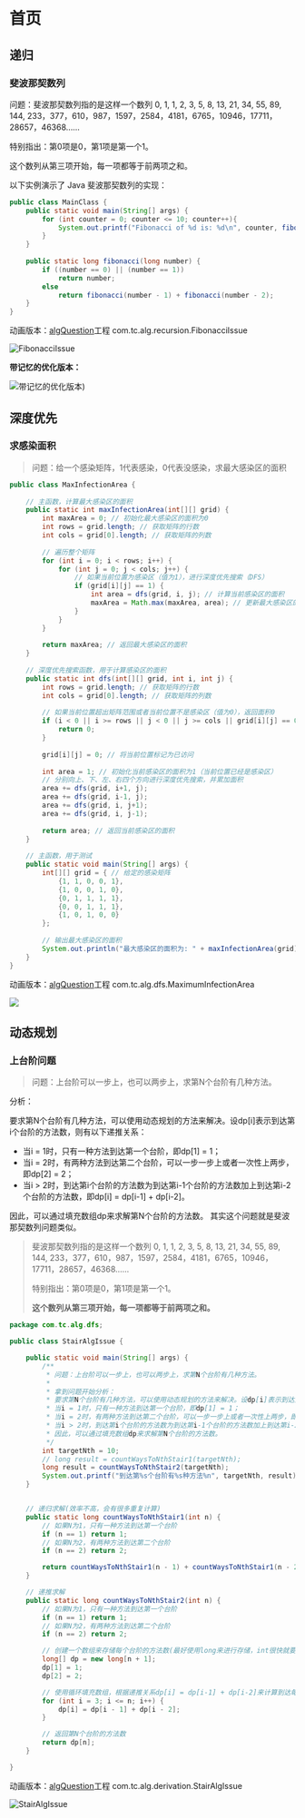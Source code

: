 # 首页

## 递归

### 斐波那契数列

问题：斐波那契数列指的是这样一个数列 0, 1, 1, 2, 3, 5, 8, 13, 21, 34, 55, 89, 144, 233，377，610，987，1597，2584，4181，6765，10946，17711，28657，46368……

特别指出：第0项是0，第1项是第一个1。

这个数列从第三项开始，每一项都等于前两项之和。

以下实例演示了 Java 斐波那契数列的实现：

```java
public class MainClass {
    public static void main(String[] args) {
        for (int counter = 0; counter <= 10; counter++){
            System.out.printf("Fibonacci of %d is: %d\n", counter, fibonacci(counter));
        }
    }
 
    public static long fibonacci(long number) {
        if ((number == 0) || (number == 1))
            return number;
        else
            return fibonacci(number - 1) + fibonacci(number - 2);
    }
}
```

动画版本：[algQuestion](https://github.com/AntHubTC/algQuestion)工程 com.tc.alg.recursion.FibonacciIssue

![FibonacciIssue](./img/FibonacciIssue.gif)

**带记忆的优化版本：**

![带记忆的优化版本)](./img/FibonacciIssue_v2.gif)

## 深度优先

### 求感染面积

> 问题：给一个感染矩阵，1代表感染，0代表没感染，求最大感染区的面积

```java
public class MaxInfectionArea {
    
    // 主函数，计算最大感染区的面积
    public static int maxInfectionArea(int[][] grid) {
        int maxArea = 0; // 初始化最大感染区的面积为0
        int rows = grid.length; // 获取矩阵的行数
        int cols = grid[0].length; // 获取矩阵的列数
        
        // 遍历整个矩阵
        for (int i = 0; i < rows; i++) {
            for (int j = 0; j < cols; j++) {
                // 如果当前位置为感染区（值为1），进行深度优先搜索（DFS）
                if (grid[i][j] == 1) {
                    int area = dfs(grid, i, j); // 计算当前感染区的面积
                    maxArea = Math.max(maxArea, area); // 更新最大感染区的面积
                }
            }
        }
        
        return maxArea; // 返回最大感染区的面积
    }
    
    // 深度优先搜索函数，用于计算感染区的面积
    public static int dfs(int[][] grid, int i, int j) {
        int rows = grid.length; // 获取矩阵的行数
        int cols = grid[0].length; // 获取矩阵的列数
        
        // 如果当前位置超出矩阵范围或者当前位置不是感染区（值为0），返回面积0
        if (i < 0 || i >= rows || j < 0 || j >= cols || grid[i][j] == 0) {
            return 0;
        }
        
        grid[i][j] = 0; // 将当前位置标记为已访问
        
        int area = 1; // 初始化当前感染区的面积为1（当前位置已经是感染区）
        // 分别向上、下、左、右四个方向进行深度优先搜索，并累加面积
        area += dfs(grid, i+1, j);
        area += dfs(grid, i-1, j);
        area += dfs(grid, i, j+1);
        area += dfs(grid, i, j-1);
        
        return area; // 返回当前感染区的面积
    }
    
    // 主函数，用于测试
    public static void main(String[] args) {
        int[][] grid = { // 给定的感染矩阵
            {1, 1, 0, 0, 1},
            {1, 0, 0, 1, 0},
            {0, 1, 1, 1, 1},
            {0, 0, 1, 1, 1},
            {1, 0, 1, 0, 0}
        };
        
        // 输出最大感染区的面积
        System.out.println("最大感染区的面积为: " + maxInfectionArea(grid));
    }
}
```

动画版本：[algQuestion](https://github.com/AntHubTC/algQuestion)工程 com.tc.alg.dfs.MaximumInfectionArea

![](img/MaximumInfectionArea.gif)



## 动态规划

### 上台阶问题

> 问题：上台阶可以一步上，也可以两步上，求第N个台阶有几种方法。

分析：

要求第N个台阶有几种方法，可以使用动态规划的方法来解决。设dp[i]表示到达第i个台阶的方法数，则有以下递推关系：

- 当i = 1时，只有一种方法到达第一个台阶，即dp[1] = 1；
- 当i = 2时，有两种方法到达第二个台阶，可以一步一步上或者一次性上两步，即dp[2] = 2；
- 当i > 2时，到达第i个台阶的方法数为到达第i-1个台阶的方法数加上到达第i-2个台阶的方法数，即dp[i] = dp[i-1] + dp[i-2]。

因此，可以通过填充数组dp来求解第N个台阶的方法数。 其实这个问题就是斐波那契数列问题类似。

> 斐波那契数列指的是这样一个数列 0, 1, 1, 2, 3, 5, 8, 13, 21, 34, 55, 89, 144, 233，377，610，987，1597，2584，4181，6765，10946，17711，28657，46368……
>
> 特别指出：第0项是0，第1项是第一个1。
>
> **这个数列从第三项开始，每一项都等于前两项之和。**

```java
package com.tc.alg.dfs;

public class StairAlgIssue {

    public static void main(String[] args) {
        /**
         * 问题：上台阶可以一步上，也可以两步上，求第N个台阶有几种方法。
         *
         * 拿到问题开始分析：
         * 要求第N个台阶有几种方法，可以使用动态规划的方法来解决。设dp[i]表示到达第i个台阶的方法数，则有以下递推关系：
         * 当i = 1时，只有一种方法到达第一个台阶，即dp[1] = 1；
         * 当i = 2时，有两种方法到达第二个台阶，可以一步一步上或者一次性上两步，即dp[2] = 2；
         * 当i > 2时，到达第i个台阶的方法数为到达第i-1个台阶的方法数加上到达第i-2个台阶的方法数，即dp[i] = dp[i-1] + dp[i-2]。
         * 因此，可以通过填充数组dp来求解第N个台阶的方法数。
         */
        int targetNth = 10;
        // long result = countWaysToNthStair1(targetNth);
        long result = countWaysToNthStair2(targetNth);
        System.out.printf("到达第%s个台阶有%s种方法%n", targetNth, result);
    }


    // 递归求解(效率不高，会有很多重复计算)
    public static long countWaysToNthStair1(int n) {
        // 如果N为1，只有一种方法到达第一个台阶
        if (n == 1) return 1;
        // 如果N为2，有两种方法到达第二个台阶
        if (n == 2) return 2;

        return countWaysToNthStair1(n - 1) + countWaysToNthStair1(n - 2);
    }

    // 递推求解
    public static long countWaysToNthStair2(int n) {
        // 如果N为1，只有一种方法到达第一个台阶
        if (n == 1) return 1;
        // 如果N为2，有两种方法到达第二个台阶
        if (n == 2) return 2;

        // 创建一个数组来存储每个台阶的方法数(最好使用long来进行存储，int很快就要超长)
        long[] dp = new long[n + 1];
        dp[1] = 1;
        dp[2] = 2;

        // 使用循环填充数组，根据递推关系dp[i] = dp[i-1] + dp[i-2]来计算到达每个台阶的方法数
        for (int i = 3; i <= n; i++) {
            dp[i] = dp[i - 1] + dp[i - 2];
        }

        // 返回第N个台阶的方法数
        return dp[n];
    }

}
```

动画版本：[algQuestion](https://github.com/AntHubTC/algQuestion)工程 com.tc.alg.derivation.StairAlgIssue

![StairAlgIssue](./img/StairAlgIssue.gif)
